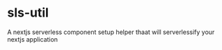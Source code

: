 # sls-util
A nextjs serverless component setup helper thaat will serverlessify your nextjs application
